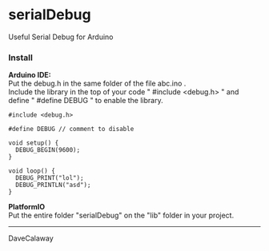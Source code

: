 # serialDebug
Useful Serial Debug for Arduino 

### Install
**Arduino IDE:**  
Put the debug.h in the same folder of the file abc.ino .  
Include the library in the top of your code " #include <debug.h> " and define " #define DEBUG " to enable the library.  

```
#include <debug.h>

#define DEBUG // comment to disable

void setup() {
  DEBUG_BEGIN(9600);
}

void loop() {
  DEBUG_PRINT("lol");
  DEBUG_PRINTLN("asd");
}
```


**PlatformIO**  
Put the entire folder "serialDebug" on the "lib" folder in your project.  

---
DaveCalaway
